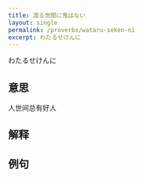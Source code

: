 ```yaml
---
title: 渡る世間に鬼はない
layout: single
permalink: /proverbs/wataru-seken-ni
excerpt: わたるせけんに
---
```


わたるせけんに

## 意思

人世间总有好人

## 解释

## 例句

